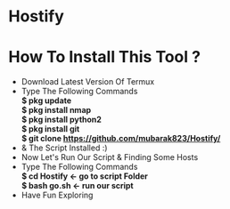 # Hostify
# How To Install This Tool ?

* Download Latest Version Of Termux </br>
* Type The Following Commands</br>
  <b> $ pkg update</br>
  $ pkg install nmap</br>
  $ pkg install python2</br>
  $ pkg install git</br>
  $ git clone https://github.com/mubarak823/Hostify/</br></b>
* & The Script Installed :)</br>
* Now Let's Run Our Script  & Finding Some Hosts</br>
* Type The Following Commands</br>
  <b>$ cd Hostify <- go to script Folder</br>
  $ bash go.sh <- run our script </br></b>
* Have Fun Exploring</br>
